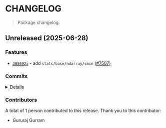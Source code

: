 # CHANGELOG

> Package changelog.

<section class="release" id="unreleased">

## Unreleased (2025-06-28)

<section class="features">

### Features

-   [`305692a`](https://github.com/stdlib-js/stdlib/commit/305692a1a3cd3890fea83f7d6af8d0fba0a9d6a9) - add `stats/base/ndarray/smin` [(#7507)](https://github.com/stdlib-js/stdlib/pull/7507)

</section>

<!-- /.features -->

<section class="commits">

### Commits

<details>

-   [`305692a`](https://github.com/stdlib-js/stdlib/commit/305692a1a3cd3890fea83f7d6af8d0fba0a9d6a9) - **feat:** add `stats/base/ndarray/smin` [(#7507)](https://github.com/stdlib-js/stdlib/pull/7507) _(by Gururaj Gurram)_

</details>

</section>

<!-- /.commits -->

<section class="contributors">

### Contributors

A total of 1 person contributed to this release. Thank you to this contributor:

-   Gururaj Gurram

</section>

<!-- /.contributors -->

</section>

<!-- /.release -->

